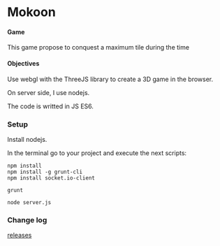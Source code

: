 # Mokoon

#### Game ####

This game propose to conquest a maximum tile during the time

#### Objectives ####

Use webgl with the ThreeJS library to create a 3D game in the browser.

On server side, I use nodejs. 

The code is writted in JS ES6.

### Setup ###

Install nodejs.

In the terminal go to your project and execute the next scripts:

```
npm install
npm install -g grunt-cli
npm install socket.io-client
```

```
grunt
```
```
node server.js
```

### Change log ###

[releases](https://github.com/brusyl/Mokoon/releases)